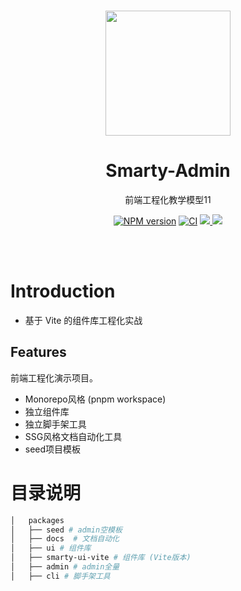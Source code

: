 <br>

<p align="center">
<img src="https://github.com/smarty-team/smarty-admin/blob/main/assets/logo.jpeg" style="width:200px;" />
</p>

<h1 align="center">Smarty-Admin</h1>

<p align="center">
前端工程化教学模型11
</p>

<p align="center">
    <a href="https://www.npmjs.com/package/smarty-ui-vite-ynzy"><img src="https://img.shields.io/npm/v/smarty-ui-vite-ynzy?color=c95f8b&amp;label=" alt="NPM version"></a>
    <a href="https://github.com/ynzy/smarty-ui-vite/actions/workflows/main.yml"><img src="https://github.com/ynzy/smarty-ui-vite/actions/workflows/main.yml/badge.svg?branch=main" alt="CI" style="max-width: 100%;"></a>
    <a href="https://github.com/ynzy/smarty-monorepo/blob/main/LICENSE" > 
 <img src="https://img.shields.io/github/license/ynzy/smarty-monorepo?color=red&style=plastic"/> 
 </a>
    <a href="https://codecov.io/gh/ynzy/smarty-monorepo" > 
 <img src="https://codecov.io/gh/ynzy/smarty-monorepo/branch/main/graph/badge.svg?token=2ERQTJ0Y4O"/> 
 </a>
</p>

<br>
<br>

# Introduction
* 基于 Vite 的组件库工程化实战

## Features

前端工程化演示项目。

- Monorepo风格 (pnpm workspace)
- 独立组件库
- 独立脚手架工具
- SSG风格文档自动化工具
- seed项目模板

# 目录说明
```bash
│   packages
│   ├── seed # admin空模板
│   ├── docs  # 文档自动化
│   ├── ui # 组件库
│   ├── smarty-ui-vite # 组件库 (Vite版本)
│   ├── admin # admin全量
│   ├── cli # 脚手架工具
```
